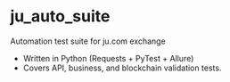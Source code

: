 # ju_auto_suite
Automation test suite for ju.com exchange
- Written in Python (Requests + PyTest + Allure)
- Covers API, business, and blockchain validation tests.

